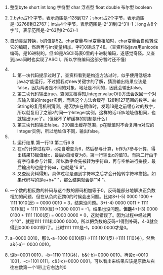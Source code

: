 1. 整型byte short int long  字符型 char   浮点型 float double   布尔型 boolean
2. 2.byte占1个字节，表示范围是-128到127；short占2个字节，表示范围是-32768到32767；int占4个字节，表示范围是-2^31到(2^31)-1；long占8个字节，表示范围是-2^63到(2^63)-1
3. 自动类型转换，b的值是52。char变量与int变量相加时，char变量会自动转成它的编码，然后再与int变量相加。字符0转成了48。（查资料说java用unicode编码，是16进制的，但48是ASCII码表0里的十进制编码，遂感觉奇怪。又查到java同时也实现了ASCII，所以字符编码这部分暂时还不懂）
4. 1. 第一块代码提示过时了，查资料看到是构造方法过时，似乎使用低版本java才能运行，不过据我对new关键字的了解，猜测输出结果应该是   false，因为两者是不同的对象，地址是不同的，因此会输出false。
   1. 第二块代码输出true。查阅文档得知,Integer.valueOf()方法会返回一个对应输入值的Integer实例，而且这个方法会缓存-128到127范围的数字。由String的复用机制猜测，是因为k在赋值时，发现18是之前缓存过的数字，所以就复用了之前z的同一个Integer实例。这样的话z和k地址值相同，也就输出true了。（但我不了解缓存的机制是什么）
   2. 第三块代码输出false。300超出缓存范围，p在赋值时不会复用m对应的Integer实例，所以地址值不同，输出false。
5. 1. 运行结果 第一行13 第二行6 8
   2. 在c的计算过程中，a先自增变为6，然后参与计算，b作为7参与计算，得出结果13赋值给c，最后b自增变为8，第一行输出c的值13。而第二行由于有字符串参与计算，所以数字会先被转为字符串，再与空格进行拼接，最后输出的也是字符串，也就是"6 8"。
   3. 又查阅资料得知，具体过程是遇到字符串之后才会开始转字符串拼接。如果代码写的是a+b+" "，那么结果就会是"14 "。

6.    一个数的相反数的补码与这个数的原码相加等于0。反码能部分地解决正负数相加的问题，但在从负向正跨0的时候会出问题。比如8+(-5) 0000 1000 + 1111 1010(反) = 0000 0010 = 3，结果没问题。3+(-4) 0000 0011 + 1111 1011(反) = 1111 1110(反)->1000 0001 = -1，结果也没问题。**但是**4+(-3) 0000 0100 + 1111 1100(反) = 0000 0000 = 0，这就错误了。因为过程中经过两个"0"，就是1111 1111和0000 0000。所以把负数的反码+1得到补码，4-3就会得到0000 0001即1了。此时1111 1111是-1，0000 0000才是0。
   1. a=0000 0010，那么-a=1000 0010(原)->1111 1101(反)->1111 1110(补)。然后a&(-a)= 0000 0010。
   2. 设b=0001 0010，-b=1110 1110(补)，b&(-b)=0000 0010。再设c=0010 1001，-c=1101 0111，c&(-c)=0000 0001。可以看出来结果应该是原数从右往左数第一个1带上它右边的0